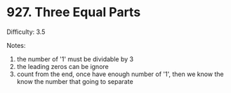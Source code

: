 # 927. Three Equal Parts

Difficulty: 3.5

Notes:
1. the number of '1' must be dividable by 3
2. the leading zeros can be ignore
3. count from the end, once have enough number of '1', then we know the know the number that going to separate

